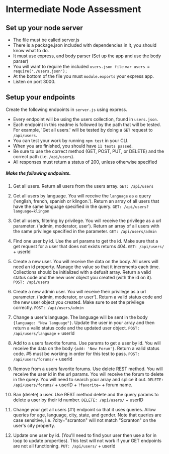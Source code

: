 # Intermediate Node Assessment

## Set up your node server

* The file must be called server.js
* There is a package.json included with dependencies in it, you should know what to do.
* It must use express, and body parser (Set up the app and use the body parser)
* You will want to require the included `users.json file`  `var users = require('./users.json');`
* At the bottom of the file you must `module.exports` your express app.
* Listen on port 3000.


## Setup your endpoints
Create the following endpoints in `server.js` using express.

* Every endpoint will be using the users collection, found in `users.json`.
* Each endpoint in this readme is followed by the path that will be tested. For example, 'Get all users.' will be tested by doing a `GET` request to `/api/users`.
* You can test your work by running `npm test` in your CLI.
* When you are finished, you should have `11 tests passed`.
* Be sure to use the correct method (GET, POST, PUT, or DELETE) and the correct path (i.e. `/api/users`).
* All responses must return a status of 200, unless otherwise specified

##### Make the following endpoints.

1.  Get all users. Return all users from the users array.
   `GET: /api/users`

2.  Get all users by language. You will receive the `language` as a query ('english, french, spanish or klingon.').  Return an array of all users that have the same language specified in the query.
   `GET: /api/users?language=klingon`

3.  Get all users, filtering by privilege. You will receive the privilege as a url parameter. ('admin, moderator, user').  Return an array of all users with the same privilege specified in the parameter.
   `GET: /api/users/admin`

4. Find one user by id. Use the url params to get the id. Make sure that a get request for a user that does not exists returns 404.
    `GET: /api/users/` + userId

5. Create a new user.  You will receive the data on the body.  All users will need an id property.   Manage the value so that it increments each time.  Collections should be initialized with a defualt array.  Return a valid status code and the new user object you created (with the id on it).  
   `POST: /api/users`

6. Create a new admin user. You will receive their privilege as a url parameter. ('admin, moderator, or user').  Return a valid status code and the new user object you created.  Make sure to set the privilege correctly.
   `POST: /api/users/admin`

7.  Change a user's language. The language will be sent in the body `{language: "New language"}`. Update the user in your array and then return a valid status code and the updated user object.
   `POST: /api/users/language` + userId

8.  Add to a users favorite forums. Use params to get a user by id. You will receive the data on the body `{add: 'New Forum'}`. Return a valid status code. #5 must be working in order for this test to pass.
   `POST: /api/users/forums/` + userId

9. Remove from a users favorite forums. Use delete REST method. You will receive the user id in the url params. You will receive the forum to delete in the query. You will need to search your array and splice it out.
   `DELETE: /api/users/forums/` + userID + `?favorite=` + forum name.

10.  Ban (delete) a user. Use REST method delete and the query params to delete a user by their id number.
   `DELETE: /api/users/` + userID

11. Change your get all users (#1) endpoint so that it uses queries. Allow queries for age, language, city, state, and gender. Note that queries are case sensitive, i.e. ?city="scranton" will not match "Scranton" on the user's city property.


12. Update one user by id.  (You'll need to find your user then use a for in loop to update properties). This test will not work if your GET endpoints are not all functioning.
   `PUT: /api/users/` + userId
